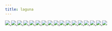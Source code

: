 ```yaml
---
title: laguna
---
```

<link rel="stylesheet" href="https://cdn.jsdelivr.net/npm/justifiedGallery@3.8.1/dist/css/justifiedGallery.css" />
<link rel="stylesheet" href="https://cdn.jsdelivr.net/npm/lightgallery@2.7.0/css/lightgallery.css" />
<link rel="stylesheet" href="https://cdn.jsdelivr.net/npm/lightgallery@2.7.0/css/lg-thumbnail.css" />
<link rel="stylesheet" href="https://cdn.jsdelivr.net/npm/lightgallery@2.7.1/css/lg-zoom.css">
<link rel="stylesheet" href="../../style/lg-image.css">


<div id="lg-image">
    <a href="specimen.jpg"
        data-slide-name="specimen"
        data-sub-html="<div class='lightGallery-captions'>
            <h4>specimen ⚪标本</h4>
            <p>img by <a href='https://www.flickr.com/photos/peripateticpurlieu/'>Peripatetic Purlieu</a> on <a href='https://www.flickr.com/photos/peripateticpurlieu/52590905484' target='_blank' rel='noopener'>flickr</a> / <a href='https://creativecommons.org/licenses/by-nc-nd/2.0/' target='_blank' rel='noopener'>cc by-nc-nd 2.0</a></p>
        </div>">
        <img src="laguna/specimen.jpg" />
    </a>
	<a href="laguna/telecommunications_tower.jpg"
        data-slide-name="telecommunications_tower"
        data-sub-html="<div class='lightGallery-captions'>
			<h4>telecommunications tower ⚪电讯塔</h4>
			<p>img by <a href='https://www.flickr.com/photos/stratman2/'>Stratman²</a> on <a href='https://www.flickr.com/photos/stratman2/51913142847' target='_blank' rel='noopener'>flickr</a> / <a href='https://creativecommons.org/licenses/by-nc-nd/2.0/' target='_blank' rel='noopener'>cc by-nc-nd 2.0</a></p>
        </div>">
        <img src="laguna/telecommunications_tower.jpg" />
    </a>
    <a href="laguna/buoy.jpg"
        data-slide-name="buoy"
        data-sub-html="<div class='lightGallery-captions'>
            <h4>buoy ⚪浮标 ⚫漂浮在一处 以指示水下物体的位置或标记通道 ⚫种类包括了有垂直条纹的船骸浮标,夜间作分界用的光浮标,抛给水中的人以提供浮力的救生浮标,表示紧急求救通信的潜艇救援浮标等</h4>
			<p>img by <a href='https://www.flickr.com/photos/dorieo21/' target='_blank' rel='noopener'>Jerónimo Roure</a> by <a href='https://www.flickr.com/photos/dorieo21/48024978771' target='_blank' rel='noopener'>flickr</a> / <a href='https://creativecommons.org/licenses/by-sa/2.0/' target='_blank' rel='noopener'>cc by-sa 2.0</a></p>
        </div>">
        <img src="laguna/buoy.jpg" />
    </a>
    <a href="laguna/navigational_light.jpg"
        data-slide-name="navigational_light"
        data-sub-html="<div class='lightGallery-captions'>
            <h4>navigational light ⚪航行灯 ⚫用于表示夜间的船体的航行方向和大小 ⚫其中舷灯通常位于最高层甲板和驾驶室两侧 左舷红色 右舷绿色 ⚫尾灯白色 ⚫锚灯白色 位于桅顶 在锚泊时开启 ⚫桅灯位于雷达桅或信号桅 在水平内以每分钟50~70闪次环照 ⚫有潜水员水下作业时 或者工程船固定时在其三角区的顶端和不通航一侧显示红灯 可通航一侧显示白灯 船只失控时挂2盏红灯 搁浅时加1盏锚灯 拖带时开启2~3盏白灯 ⚫另外 快船配有黄色桅灯 海巡船配有红色警示灯</h4>
			<p>img by <a href='https://www.royan.com.ar/' target='_blank' rel='noopener'>Jorge Royan</a> on <a href='https://commons.wikimedia.org/wiki/File:Detail_of_a_1800%27s_small_sailboat_deck,_Auckland_-_1059.jpg' target='_blank' rel='noopener'>wikicommons</a> / <a href='https://creativecommons.org/licenses/by-sa/3.0/' target='_blank' rel='noopener'></a></p>
        </div>">
        <img src="laguna/navigational_light.jpg" />
    </a>
    <a href="laguna/carrot_cake_and_tea.jpg"
        data-slide-name="carrot_cake_and_tea"
        data-sub-html="<div class='lightGallery-captions'>
            <h4>carrot cake and tea ⚪胡萝卜蛋糕和茶 ⚫一款秋季肥皂 含橄榄油,椰子油,雪亚树油,鳄梨油,葡萄籽油 ⚪鳄梨 ⚫亚热带果实 需无霜,无风气候 具跃熟期(climacteric) 表皮绿色,棕色,紫色,黑色 果肉呈奶油状</h4>
			<p>img by <a href='https://www.flickr.com/photos/necrocake/' target='_blank' rel='noopener'>Marilyn Sherman</a> on <a href='https://www.flickr.com/photos/necrocake/3629376983/' target='_blank' rel='noopener'>flickr</a> / <a href='https://creativecommons.org/licenses/by/2.0/' target='_blank' rel='noopener'>cc by 2.0</a></p>
        </div>">
        <img src="laguna/carrot_cake_and_tea.jpg" />
    </a>
    <a href="laguna/mail_rail.jpg"
        data-slide-name="mail_rail"
        data-sub-html="<div class='lightGallery-captions'>
            <h4>mail rail ⚪邮政铁路 ⚪To 给收件人 ⚪Cc 抄送给次要收件人 通常无需回应 ⚪Bcc 密送给其他收件人 通常是次要收件人不应获得密送收件人的身份 ⚫但取决于邮箱客户端 收件人有几率被暗示自己是密送收件人</h4>
			<p>img by <a href='https://www.flickr.com/photos/nigelmenzies/' target='_blank' rel='noopener'>nigelmenzies</a> on <a href='https://www.flickr.com/photos/nigelmenzies/48670892946/' target='_blank' rel='noopener'>flickr</a> / <a href='https://creativecommons.org/licenses/by-nc-nd/2.0/' target='_blank' rel='noopener'>by-nc-nd 2.0</a></p>
        </div>">
        <img src="laguna/mail_rail.jpg" />
    </a>
    <a href="laguna/Migingo.jpg"
        data-slide-name="Migingo"
        data-sub-html="<div class='lightGallery-captions'>
            <h4>Migingo ⚪米金戈 ⚫崎岖不平的多岩小岛 起初仅有杂草,鸟,蛇 湖水水位下降后 海拔达10至15米 由于奇怪的轮廓 被本地向导形容为一只浮龟 往东200米是更大的乌辛戈(Usingo)岛 ⚫随着出口尼罗河鲈鱼等鱼种的利润攀升 渔民和鱼贩陆续迁来 这里成为了渔业中心 岛上有一座码头 一些酒吧,妓院 一间诊所,露天赌场 许多铁皮棚屋</h4>
			<p>.screenshot from <a href='https://www.mapbox.com/gallery/#standard' target='_blank' rel='noopener'>mapbox</a></p>
        </div>">
        <img src="laguna/Migingo.jpg" />
    </a>
    <a href="laguna/ceylon_tea.jpg"
        data-slide-name="ceylon_tea"
        data-sub-html="<div class='lightGallery-captions'>
            <h4>锡兰红茶 鸦片战争后 某苏格兰籍植物学家随军来到清国 受洋行协助 伪装成清廷官员行走在长江流域和武夷山区 许多红茶的母本之一的武夷山大红袍树苗 被装进沃德箱这种大玻璃箱子 途经上海 海运至印度加尔各答港 辗转到阿萨姆邦的种植园 数代之后 培育出了英式(大吉岭)红茶 ⚫英式茶分为茶园茶,产地茶,混合茶,调味茶 ⚫一些茶汤配方有洋甘菊(据说可用于胃痛,肠躁症 也是温和的催眠剂) 甜叶菊(具有抗炎,杀菌作用 可作甜味剂 也是温和的泻药) 百里香(可缓解呼吸道炎症 助睡眠,消化 可作漱口水) 咖啡豆茶(由咖啡植物的种子制成的汤药) 原产亚洲的枸杞 在东亚流行的人参(通常用作兴奋剂和咖啡因替代品) 苦荞(可作粮食茶,麦片,饼干,面条,面饼等) ⚫一次一杯添2克茶 用95度热水泡2分钟</h4>
        </div>">
        <img src="laguna/ceylon_tea.jpg" />
    </a>
    <a href="laguna/pachamanca.jpg"
        data-slide-name="pachamanca"
        data-sub-html="<div class='lightGallery-captions'>
            <h4> 地锅 ⚫一种用热石头闷烤的传统秘鲁菜 ⚪pachamanca来源于克丘亚语pacha(地)和manka(锅) ⚫19世纪 一部分华工在奴隶贸易中被贩卖到秘鲁 囚禁于太平洋沿岸的钦查群岛 代替囚犯 作为挖掘鸟粪的主力 而鸟粪是当时秘鲁政府的主要出口营收 ⚫他们称呼这些岛为鸟粪岛 岛上环境恶劣至极 终年不雨 水源匮乏</h4>
			<p>img by <a href='https://www.flickr.com/photos/wassi/' target='_blank' rel='noopener'>der_aus_peru</a> on <a href='https://www.flickr.com/photos/wassi/559415205/' target='_blank' rel='noopener'>flickr</a> / <a href='https://creativecommons.org/licenses/by-nc-nd/2.0/' target='_blank' rel='noopener'>cc by-nc-nd 2.0</a></p>
        </div>">
        <img src="laguna/pachamanca.jpg" />
    </a>
    <a href="laguna/Temple_of_Janus.jpg"
        data-slide-name="Temple_of_Janus"
        data-sub-html="<div class='lightGallery-captions'>
            <h4>temple of Janus ⚪<span class='und2'>双面神战争门</span> ⚫古罗马农历中一月的神灵 通常被描绘成有两张面孔 以其命名的建筑是两端设置大门的四方围墙 在和平年代 它的拱门保持关闭 ⚪janus起源于拉丁词根去 也跟janua(通道,门)有关 ⚫在新年,军事季节的起止等时候祭祀 不献祭动物时 会呈上小麦盐蛋糕 在夏至前一天 则是加牛奶和蜂蜜的车轮蛋糕 ⚫<span class='und1'>铭辞集</span>(Epigrammata)第11卷第6章提到农神节有<span class='und1'>十四天</span></h4>
			<p>img by <a href='https://www.flickr.com/photos/peterjr1961/2301792094/' target='_blank' rel='noopener'>Peter Roan</a> on <a href='https://www.flickr.com/photos/peterjr1961/2301792094/' target='_blank' rel='noopener'>flickr</a> / <a href='https://creativecommons.org/licenses/by-nc/2.0/' target='_blank' rel='noopener'>cc by-nc 2.0</a></p>
        </div>">
        <img src="laguna/Temple_of_Janus.jpg" />
    </a>
    <a href="laguna/laudanum.jpg"
        data-slide-name="laudanum"
        data-sub-html="<div class='lightGallery-captions'>
            <h4>laudanum ⚪<span class='und2'>劳丹姆</span> ⚪意为赞美 ⚫棕褐色 极苦 ⚫被当地的蔷薇十字会视为先知的帕那塞尔苏斯 本名菲利普斯·奥里欧勒斯·德奥弗拉斯特·博姆巴斯茨·冯·霍恩海姆 将炼金术的圣杯点金石置换为秘药<span class='und2'>阿卡那姆</span>(archanum) 即罂粟碱鸡尾酒劳丹姆 该酊剂有着许多的合剂配方 ⚫古埃及人将它与没药,乳香同焚烧</h4>
			<p>img by <a href='https://www.sciencemuseum.org.uk/home' target='_blank' rel='noopener'>Science Museum</a> on <a href='https://wellcomecollection.org/works/c9k5r9tj' target='_blank' rel='noopener'>wellcomecollection</a> / <a href='https://creativecommons.org/licenses/by/4.0/' target='_blank' rel='noopener'>cc by 4.0</a></p>
        </div>">
        <img src="laguna/laudanum.jpg" />
    </a>
    <a href="laguna/diethylstilbestrol_1_mg_in_oil.jpg"
        data-slide-name="diethylstilbestrol_1_mg_in_oil"
        data-sub-html="<div class='lightGallery-captions'>
            <h4>diethylstilbestrol ⚪<span class='und2'>橄榄藻茴香</span> ⚫一些明火内脏烧烤会使用本地辣椒,蒜,盐,小茴香制酱 ⚪ampoule(安瓿) ⚫盛装药液的小型玻璃容器 ⚫最早多见于殉道者墓窟的陪葬品 盛放死者的血液样本 ⚫与提托诺斯(Tithonus)神话相仿 在<span class='und1'>变形</span>(Metamorphoses)14章中 <span class='und2'>古玛叶安</span>(Cumaean)萎缩到仅剩声线 保存于瓶罐中 据说她曾向卢修斯·塔奎尼乌斯·苏佩巴斯以300金的价格推销9本神谕书 在神秘主义中 其第8卷284-330的片段<span class='und1'>上帝之子耶稣基督</span> <span class='und1'>救世主</span> 可应用古典密码学取出鱼这个词 意思是<span class='und1'>他可在深水域生存</span> <span class='und1'>存在于无罪的死亡深渊</span> 另外 子在闪族语中是一个模糊,开放的概念 ⚫陶罐材质的安瓶可用蜡封口 这类粗蜡可混合各种比例的虫胶,松节油,树脂,白垩,灰泥,蜂蜡 用来封住厚海绵状的橡木树皮作的木栓瓶塞 质地较细的蜡则多用于封住文件 ⚫这种封装方式容易使蜡和所盛液体混合 因此应该可以使用高比例的树脂 如末药 来增添风味 ⚫在<span class='und1'>奥赛德</span>第十卷中 女巫师瑟西(Circe)用混合了啤酒,葡萄酒,蜂蜜酒的奇怪饮料居刻翁(kykeon)迷倒了奥德修斯的船员 然后把他们全变成了猪 一说是混合了<span class='und2'>除蚤薄荷</span>的大麦饮料 或者混入了有致幻作用的麦角菌 这种饮品在西阿提卡的埃琉西斯(Eleusis)秘仪 一种纪念德米特尔和普西芬妮的公共仪式的禁食环节饮用 ⚫秘仪的字面意思是狂欢 该词不曾出现在<span class='und1'>伊利亚特</span>,<span class='und1'>奥德赛</span>中 ⚫德泰佩勋爵描写她 <span class='und2'>雀斑脸颊</span> <span class='und2'>污迹蜿蜒</span></h4>
			<p>img by <a href='https://www.flickr.com/photos/diethylstilbestrol/' target='_blank' rel='noopener'>DES Daughter</a> on <a href='https://www.flickr.com/photos/diethylstilbestrol/26934675991' target='_blank' rel='noopener'>flickr</a> / <a href='https://creativecommons.org/licenses/by-nc-sa/2.0/' target='_blank' rel='noopener'>cc by-nc-sa 2.0</a></p>
        </div>">
        <img src="laguna/diethylstilbestrol_1_mg_in_oil.jpg" />
    </a>
    <a href="laguna/aircraft_plywood.jpg"
        data-slide-name="aircraft_plywood"
        data-sub-html="<div class='lightGallery-captions'>
            <h4>aircraft plywood ⚪航空胶合板 ⚫由桃花心木,云杉,桦木粘合制成 具有提升的耐热性,耐湿性 ⚫在第二次世界大战期间应用于多用途的蚊式 它们无声地穿透了第三帝国夜空的雷达网 ⚫活树的年轮往往只能往前追溯100多年</h4>
			<p>img by <a href='https://www.flickr.com/photos/cheesyfeet/' target='_blank' rel='noopener'>-Cheesyfeet-</a> on <a href='https://www.flickr.com/photos/cheesyfeet/13926883713/' target='_blank' rel='noopener'>flickr</a> / <a href='https://creativecommons.org/licenses/by-nc-nd/2.0/' target='_blank' rel='noopener'>cc by-nc-nd 2.0</a></p>
        </div>">
        <img src="laguna/aircraft_plywood.jpg" />
    </a>
    <a href="laguna/plastic_agriculture.jpg"
        data-slide-name="plastic_agriculture"
        data-sub-html="<div class='lightGallery-captions'>
            <h4>plastic agriculture ⚪塑料农业 ⚫古代聚落的土地大致可分为三类 聚落边界内的精耕的园圃,与河道平行的生产主要作物的可灌溉土地,距水源较远的土地 ⚫后者通常用于放牧,收集燃料,狩猎 在条件适宜时 偶尔也用于间作</h4>
			<p>img by <a href='https://www.flickr.com/photos/addictive_picasso/' target='_blank' rel='noopener'>David Barrie</a> on <a href='https://www.flickr.com/photos/addictive_picasso/329358916/' target='_blank' rel='noopener'>flickr</a> / <a href='https://creativecommons.org/licenses/by/2.0/' target='_blank' rel='noopener'>cc by 2.0</a></p>
        </div>">
        <img src="laguna/plastic_agriculture.jpg" />
    </a>
    <a href="laguna/fractional_currency.jpg"
        data-slide-name="fractional_currency"
        data-sub-html="<div class='lightGallery-captions'>
            <h4>fractional currency ⚪小额货币 ⚪次级类贷款 ⚫借款人的还款能力出现明显问题 完全依靠其正常营业收入无法足额偿还贷款本息 即使执行担保 也可能会造成一定损失 ⚪信贷资产证券化 ⚫银行向借款人发放贷款 再将这部分贷款转化为资产支持证券出售给投资者 ⚪资产负债表 ⚫反映借款人在某一特定日期财务状况的财务报表 ⚪期货 ⚫提前约定货物,价格,交易时间的协议</h4>
			<p>img by <a href='https://www.flickr.com/photos/nationalmuseumofamericanhistory/' target='_blank' rel='noopener'>National Museum of American History Smithsonian Institution</a> on <a href='https://www.flickr.com/photos/nationalmuseumofamericanhistory/10480074673/' target='_blank' rel='noopener'>flickr</a> / <a href='https://creativecommons.org/licenses/by-nc/2.0/' target='_blank' rel='noopener'>cc by-nc 2.0</a></p>
        </div>">
        <img src="laguna/fractional_currency.jpg" />
    </a>
    <a href="laguna/sea_salt.jpg"
        data-slide-name="sea_salt"
        data-sub-html="<div class='lightGallery-captions'>
            <h4>海盐 ⚫参考<span class='und1'>1897年智利共和国地理词典</span>(Diccionario Geográfico de la República de Chile de 1897)第88页 ⚪智利小村庄卡维尔(Cahuil) 名字来自当地的一种海鸥 同名的小海湾 长而曲折的泻湖在河流的尾端 此处湿地环绕 适合垂钓,划船,游泳 抓牡蛎,贻贝 这里有很少的居民 一所免费学校,邮政厅 一处社区教堂 ⚫到1978年时 卡维尔60%以上的人口定居在盐滩附近 ⚫到2008年 国家森林公司在该镇所辖的盐沼岛上新建了一个鸟类保护区 这里被认为是野鸭重要的觅食和筑巢地 ⚫在市政的乡村旅游案中 实习游客会去参观海盐的手工作业 或者玻璃,瓷器制作 也会到几处农民牧场用餐 ⚫该产业毗邻后根瘤蚜代酿酒葡萄的大产区 不同山谷的结果通常区别 有红浆果味,果酱味,桉树味,薄荷,胡椒等 ⚫湖盐可能有鱼虾的碎块 岩盐常混有粘土 ⚫粗糖的糖粒通常较大 带蜜糖风味</h4>
			<p>img by <a href='https://www.flickr.com/photos/ronaldc5/' target='_blank' rel='noopener'>Ronald van der Graaf</a> on <a href='https://www.flickr.com/photos/ronaldc5/14825339124/' target='_blank' rel='noopener'>flickr</a> / <a href='https://creativecommons.org/licenses/by/2.0/' target='_blank' rel='noopener'>cc by 2.0</a></p>
        </div>">
        <img src="laguna/sea_salt.jpg" />
    </a>
    <a href="laguna/soap.jpg"
        data-slide-name="soap"
        data-sub-html="<div class='lightGallery-captions'>
            <h4>肥皂 一种<span class='und2'>脂肪酸盐</span> ⚫硫磺皂用于抑制皮脂,杀灭细菌,霉菌,寄生虫 适合某些轻微皮肤病及油性肤质 ⚫药皂多碱性 适于洗手或油性肤质 长期使用并不致菌群失调 但使皮肤易失水,干燥,脱皮 ⚫硼酸浴皂偏酸性 使用后皮肤无润滑感 ⚫胆汁肥皂混合了哺乳动物的胆汁 用于纺织品 在洗涤前几小时溶去坚硬污渍 ⚫盐水肥皂是钾基肥皂而不是钠皂 使用于海水,硬水 以及没有或需要保存淡水时 ⚫钠皂硬度高 适用于洗衣 ⚫市面上的盐皂在宣传时多围绕水疗体验,天然着色剂</h4>
        </div>">
        <img src="laguna/soap.jpg" />
    </a>
</div>

<script src="https://cdn.jsdelivr.net/npm/jquery@3.6.0/dist/jquery.js"></script>
<script src="https://cdn.jsdelivr.net/npm/justifiedGallery@3.8.1/dist/js/jquery.justifiedGallery.js"></script>
<script src="https://cdn.jsdelivr.net/npm/lightgallery@2.7.0/lightgallery.umd.js"></script>
<script src="https://cdn.jsdelivr.net/npm/lightgallery@2.7.0/plugins/thumbnail/lg-thumbnail.umd.js"></script>
<script src="https://cdn.jsdelivr.net/npm/lightgallery@2.7.1/plugins/zoom/lg-zoom.umd.js"></script>
<script src="https://cdn.jsdelivr.net/npm/lightgallery@2.7.1/plugins/hash/lg-hash.umd.js"></script>
<script src="../../script/lg-image.js"></script>